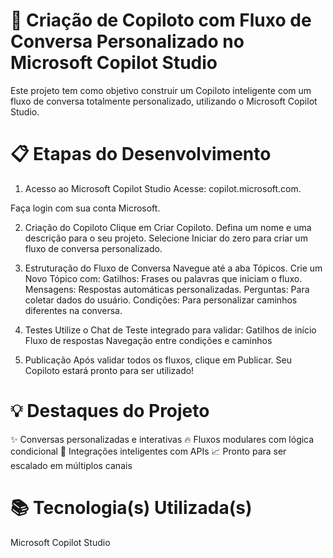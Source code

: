 # 🚀 Criação de Copiloto com Fluxo de Conversa Personalizado no Microsoft Copilot Studio

Este projeto tem como objetivo construir um Copiloto inteligente com um fluxo de conversa totalmente personalizado, utilizando o Microsoft Copilot Studio.

# 📋 Etapas do Desenvolvimento
1. Acesso ao Microsoft Copilot Studio
   Acesse: copilot.microsoft.com.

Faça login com sua conta Microsoft.

2. Criação do Copiloto
   Clique em Criar Copiloto.
   Defina um nome e uma descrição para o seu projeto.
   Selecione Iniciar do zero para criar um fluxo de conversa personalizado.

3. Estruturação do Fluxo de Conversa
   Navegue até a aba Tópicos.
   Crie um Novo Tópico com:
     Gatilhos: Frases ou palavras que iniciam o fluxo.
     Mensagens: Respostas automáticas personalizadas.
     Perguntas: Para coletar dados do usuário.
     Condições: Para personalizar caminhos diferentes na conversa.

4. Testes
Utilize o Chat de Teste integrado para validar:
  Gatilhos de início
  Fluxo de respostas
  Navegação entre condições e caminhos

5. Publicação
   Após validar todos os fluxos, clique em Publicar.
   Seu Copiloto estará pronto para ser utilizado!

# 💡 Destaques do Projeto
✨ Conversas personalizadas e interativas
🔥 Fluxos modulares com lógica condicional
🔗 Integrações inteligentes com APIs
📈 Pronto para ser escalado em múltiplos canais

# 📚 Tecnologia(s) Utilizada(s)
Microsoft Copilot Studio

